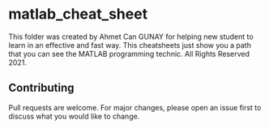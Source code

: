 # matlab_cheat_sheet

This folder was created by Ahmet Can GUNAY for helping new student to learn in an effective and fast way. This cheatsheets just show you a path that you can see the MATLAB programming technic.
All Rights Reserved 2021.
## Contributing
Pull requests are welcome. For major changes, please open an issue first to discuss what you would like to change.

